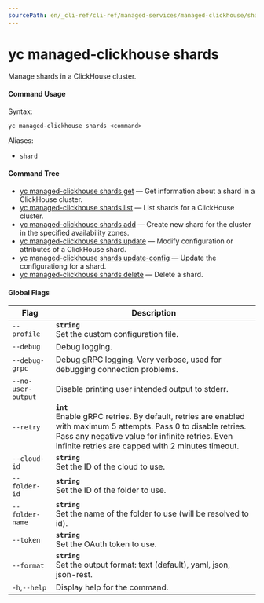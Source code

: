 ```yaml
---
sourcePath: en/_cli-ref/cli-ref/managed-services/managed-clickhouse/shards/index.md
---
```

# yc managed-clickhouse shards

Manage shards in a ClickHouse cluster.

#### Command Usage

Syntax: 

`yc managed-clickhouse shards <command>`

Aliases: 

- `shard`

#### Command Tree

- [yc managed-clickhouse shards get](get.md) — Get information about a shard in a ClickHouse cluster.
- [yc managed-clickhouse shards list](list.md) — List shards for a ClickHouse cluster.
- [yc managed-clickhouse shards add](add.md) — Create new shard for the cluster in the specified availability zones.
- [yc managed-clickhouse shards update](update.md) — Modify configuration or attributes of a ClickHouse shard.
- [yc managed-clickhouse shards update-config](update-config.md) — Update the configurationg for a shard.
- [yc managed-clickhouse shards delete](delete.md) — Delete a shard.

#### Global Flags

| Flag | Description |
|----|----|
|`--profile`|<b>`string`</b><br/>Set the custom configuration file.|
|`--debug`|Debug logging.|
|`--debug-grpc`|Debug gRPC logging. Very verbose, used for debugging connection problems.|
|`--no-user-output`|Disable printing user intended output to stderr.|
|`--retry`|<b>`int`</b><br/>Enable gRPC retries. By default, retries are enabled with maximum 5 attempts. Pass 0 to disable retries. Pass any negative value for infinite retries. Even infinite retries are capped with 2 minutes timeout.|
|`--cloud-id`|<b>`string`</b><br/>Set the ID of the cloud to use.|
|`--folder-id`|<b>`string`</b><br/>Set the ID of the folder to use.|
|`--folder-name`|<b>`string`</b><br/>Set the name of the folder to use (will be resolved to id).|
|`--token`|<b>`string`</b><br/>Set the OAuth token to use.|
|`--format`|<b>`string`</b><br/>Set the output format: text (default), yaml, json, json-rest.|
|`-h`,`--help`|Display help for the command.|
